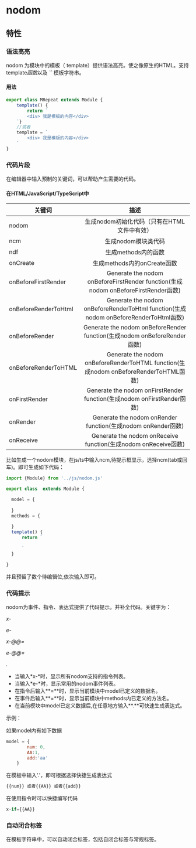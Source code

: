# nodom

## 特性

### 语法高亮

nodom 为模块中的模板（ template）提供语法高亮。使之像原生的HTML。支持template*函数*以及 *``* 模板字符串。

#### 用法

```js
export class MRepeat extends Module {
    template() {
        return `
		<div> 我是模板的内容</div>
	`}
    //或者
    template = `
		<div> 我是模板的内容</div>
	`
}
```



### 代码片段

在编辑器中输入预制的关键词，可以帮助产生需要的代码。

#### 在HTML/JavaScript/TypeScript中

| 关键词               |                             描述                             |
| -------------------- | :----------------------------------------------------------: |
| nodom                |         生成nodom初始化代码（只有在HTML文件中有效）          |
| ncm                  |                     生成nodom模块类代码                      |
| ndf                  |                     生成methods内的函数                      |
| onCreate             |                 生成methods内的onCreate函数                  |
| onBeforeFirstRender  | Generate the nodom onBeforeFirstRender function(生成nodom onBeforeFirstRender函数) |
| onBeforeRenderToHtml | Generate the nodom onBeforeRenderToHtml function(生成nodom onBeforeRenderToHtml函数) |
| onBeforeRender       | Generate the nodom onBeforeRender function(生成nodom onBeforeRender函数) |
| onBeforeRenderToHTML | Generate the nodom onBeforeRenderToHTML function(生成nodom onBeforeRenderToHTML函数) |
| onFirstRender        | Generate the nodom onFirstRender function(生成nodom onFirstRender函数) |
| onRender             | Generate the nodom onRender function(生成nodom onRender函数) |
| onReceive            | Generate the nodom onReceive function(生成nodom onReceive函数) |

 比如生成一个nodom模块，在js/ts中输入ncm,待提示框显示，选择ncm(tab或回车)。即可生成如下代码：

 ```js
 import {Module} from '../js/nodom.js'

export class  extends Module {

   model = {
       
   }
   methods = {
       
   }
   template() {
       return `
           
       `
   }

}
 ```

 并且预留了数个待编辑位,依次输入即可。

### 代码提示

nodom为事件、指令、表达式提供了代码提示。并补全代码。关键字为：

*x-*

*e-*

*x-@@=*

 *e-@@=*

 *.*

* 当输入*x-*时，显示所有nodom支持的指令列表。
* 当输入*e-*时，显示常用的nodom事件列表。
* 在指令后输入**=**时，显示当前模块中model已定义的数据名。
* 在事件后输入**=**时，显示当前模块中methods内已定义的方法名。
* 在当前模块中model已定义数据后,在任意地方输入**.**可快速生成表达式。

示例：

如果model内有如下数据

```js
model = {
		num: 0,
		AA:1,
		add:'aa'
	}
```



在模板中输入'.'，即可根据选择快捷生成表达式

```js
{{num}} 或者{{AA}} 或者{{add}} 
```

在使用指令时可以快捷编写代码

```js
x-if={{AA}} 
```



### 自动闭合标签

在模板字符串中，可以自动闭合标签，包括自闭合标签与常规标签。

